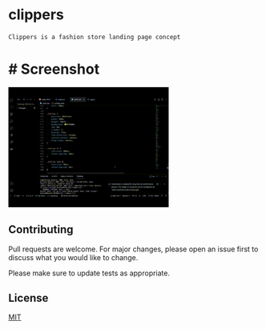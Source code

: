 # clippers

```bash
Clippers is a fashion store landing page concept
```
# # Screenshot

![3D Interactive Landing Page](https://github.com/HiveMind-256/clippers/blob/main/screenshots/screenshot.gif)

## Contributing
Pull requests are welcome. For major changes, please open an issue first to discuss what you would like to change.

Please make sure to update tests as appropriate.

## License
[MIT](https://choosealicense.com/licenses/mit/)
